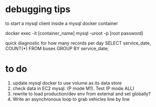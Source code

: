 
# debugging tips
to start a mysql client inside a mysql docker container

docker exec -it [container_name] mysql -uroot -p
[root password]

quick diagnostic for how many records per day
SELECT service_date, COUNT(*) FROM buses GROUP BY service_date;


# to do

1. update mysql docker to use volume as its data store
4. check data in EC2 mysql. (P mode M1). Test (P mode ALL)
1. rewrite to load production/dev env from external and set globally?
2. Write an asynchronous loop to grab vehicles line by line
